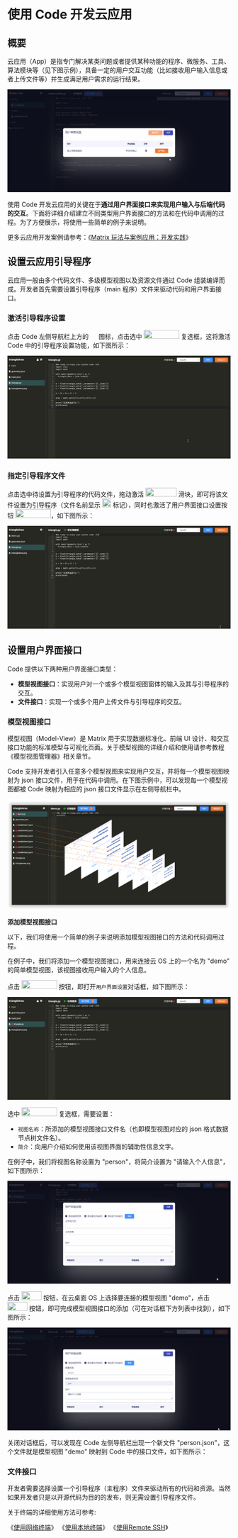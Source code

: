 # 使用 Code 开发云应用

## 概要

云应用（App）是指专门解决某类问题或者提供某种功能的程序、微服务、工具、算法模块等（见下图示例），具备一定的用户交互功能（比如接收用户输入信息或者上传文件等）并生成满足用户需求的运行结果。

![Matrix.OS](../../../../../media/os/tools/code/codeapp.gif "云应用示例：环状树图制作工具")

使用 Code 开发云应用的关键在于**通过用户界面接口来实现用户输入与后端代码的交互**。下面将详细介绍建立不同类型用户界面接口的方法和在代码中调用的过程。为了方便展示，将使用一些简单的例子来说明。

更多云应用开发案例请参考：《[Matrix 玩法与案例应用：开发实践](zh-cn/demo/gallery.md)》

## 设置云应用引导程序

云应用一般由多个代码文件、多级模型视图以及资源文件通过 Code 组装编译而成。开发者首先需要设置引导程序（main 程序）文件来驱动代码和用户界面接口。

### 激活引导程序设置

点击 Code 左侧导航栏上方的 <img src="./././././media/logo/codegear.png" width="15" height="15"> 图标，点击选中 <img src="./././././media/logo/codemainon.png" width="80" height="20"> 复选框，这将激活 Code 中的引导程序设置功能，如下图所示：

![Matrix.OS](../../../../../media/os/tools/code/activatemain.gif "激活引导程序设置")

### 指定引导程序文件

点击选中待设置为引导程序的代码文件，拖动激活 <img src="./././././media/logo/codesetmain.png" width="70" height="20"> 滑块，即可将该文件设置为引导程序（文件名前显示 <img src="./././././media/logo/codemainlabel.png" width="20" height="20"> 标记），同时也激活了用户界面接口设置按钮 <img src="./././././media/logo/codeui.png" width="80" height="20">，如下图所示：

![Matrix.OS](../../../../../media/os/tools/code/setmain.gif "设置引导程序文件")

## 设置用户界面接口

Code 提供以下两种用户界面接口类型：

* **模型视图接口**：实现用户对一个或多个模型视图窗体的输入及其与引导程序的交互。
* **文件接口**：实现一个或多个用户上传文件与引导程序的交互。

### 模型视图接口

模型视图（Model-View）是 Matrix 用于实现数据标准化、前端 UI 设计、和交互接口功能的标准模型与可视化页面。关于模型视图的详细介绍和使用请参考教程《模型视图管理器》相关章节。

Code 支持开发者引入任意多个模型视图来实现用户交互，并将每一个模型视图映射为 json 接口文件，用于在代码中调用。在下图示例中，可以发现每一个模型视图都被 Code 映射为相应的 json 接口文件显示在左侧导航栏中。

![Matrix.OS](../../../../../media/os/tools/code/modelviewport.png "模型视图接口文件")

**添加模型视图接口**

以下，我们将使用一个简单的例子来说明添加模型视图接口的方法和代码调用过程。

在例子中，我们将添加一个模型视图接口，用来连接云 OS 上的一个名为 "demo" 的简单模型视图，该视图接收用户输入的个人信息。

点击 <img src="./././././media/logo/codeui.png" width="80" height="20"> 按钮，即打开`用户界面设置`对话框，如下图所示：

![Matrix.OS](../../../../../media/os/tools/code/openUIport.gif "打开用户界面接口设置")

选中 <img src="./././././media/logo/codemvport.png" width="80" height="20"> 复选框，需要设置：

* `视图名称`：所添加的模型视图接口文件名（也即模型视图对应的 json 格式数据节点树文件名）。
* `简介`：向用户介绍如何使用该视图界面的辅助性信息文字。

在例子中，我们将视图名称设置为 "person"，将简介设置为 "请输入个人信息"，如下图所示：

![Matrix.OS](../../../../../media/os/tools/code/modelviewUI1.gif "添加模型视图接口：视图名与简介")

点击 <img src="./././././media/logo/codeaddport.png" width="45" height="20"> 按钮，在云桌面 OS 上选择要连接的模型视图 "demo"，点击 <img src="./././././media/logo/createbutton.png" width="45" height="20"> 按钮，即可完成模型视图接口的添加（可在对话框下方列表中找到），如下图所示：

![Matrix.OS](../../../../../media/os/tools/code/modelviewUI2.gif "添加模型视图接口：连接 OS 模型视图")

关闭对话框后，可以发现在 Code 左侧导航栏出现一个新文件 "person.json"，这个文件就是模型视图 "demo" 映射到 Code 中的接口文件，如下图所示：



### 文件接口


开发者需要选择设置一个引导程序（主程序）文件来驱动所有的代码和资源。当然如果开发者只是以开源代码为目的的发布，则无需设置引导程序文件。

关于终端的详细使用方法可参考:

《[使用网络终端](zh-cn/userguide/os/tools/terminals/webt.md)》
《[使用本地终端](zh-cn/userguide/os/tools/terminals/localt.md)》
《[使用Remote SSH](zh-cn/userguide/os/tools/terminals/remotessh.md)》